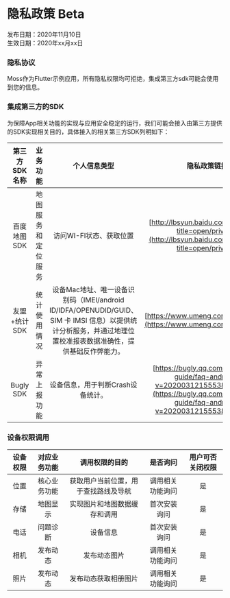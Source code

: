 # 隐私政策 Beta
发布日期：2020年11月10日  
生效日期：2020年xx月xx日

### 隐私协议
Moss作为Flutter示例应用，所有隐私权限均可拒绝，集成第三方sdk可能会使用到您的信息。

### 集成第三方的SDK
为保障App相关功能的实现与应用安全稳定的运行，我们可能会接入由第三方提供的SDK实现相关目的，具体接入的相关第三方SDK列明如下：

| 第三方SDK名称 | 业务功能 | 个人信息类型 | 隐私政策链接 |
|:---:|:---:|:---:|:---:|
| 百度地图SDK | 地图服务和定位服务 | 访问WI-FI状态、获取位置 | [http://lbsyun.baidu.com/index.php?title=open/privacy](http://lbsyun.baidu.com/index.php?title=open/privacy) |
| 友盟+统计SDK | 统计使用情况 | 设备Mac地址、唯一设备识别码（IMEI/android ID/IDFA/OPENUDID/GUID、SIM 卡 IMSI 信息）以提供统计分析服务，并通过地理位置校准报表数据准确性，提供基础反作弊能力。 | [https://www.umeng.com/page/policy](https://www.umeng.com/page/policy) |
| Bugly SDK | 异常上报功能 | 设备信息，用于判断Crash设备统计。 | [https://bugly.qq.com/docs/user-guide/faq-android/?v=20200312155538#9-bugly](https://bugly.qq.com/docs/user-guide/faq-android/?v=20200312155538#9-bugly) |

### 设备权限调用
| 设备权限 | 对应业务功能 | 调用权限的目的 | 是否询问 | 用户可否关闭权限 |
|:---:|:---:|:---:|:---:|:---:|
| 位置 | 核心业务功能 | 获取用户当前位置，用于查找路线及导航 | 调用相关功能询问 | 是 |
| 存储 | 地图显示 | 实现图片和地图数据缓存和调用 | 首次安装询问 | 是 |
| 电话 | 问题诊断 | 设备信息 | 首次安装询问 | 是 |
| 相机 | 发布动态 | 发布动态图片 | 调用相关功能询问 | 是 |
| 照片 | 发布动态 | 发布动态获取相册图片 | 调用相关功能询问 | 是 |
